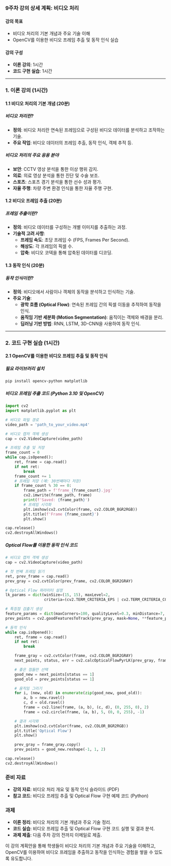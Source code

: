 ### 9주차 강의 상세 계획: 비디오 처리

#### 강의 목표
- 비디오 처리의 기본 개념과 주요 기술 이해
- OpenCV를 이용한 비디오 프레임 추출 및 동작 인식 실습

#### 강의 구성
- **이론 강의**: 1시간
- **코드 구현 실습**: 1시간

---

### 1. 이론 강의 (1시간)

#### 1.1 비디오 처리의 기본 개념 (20분)

##### 비디오 처리란?
- **정의**: 비디오 처리란 연속된 프레임으로 구성된 비디오 데이터를 분석하고 조작하는 기술.
- **주요 작업**: 비디오 데이터의 프레임 추출, 동작 인식, 객체 추적 등.

##### 비디오 처리의 주요 응용 분야
- **보안**: CCTV 영상 분석을 통한 이상 행위 감지.
- **의료**: 의료 영상 분석을 통한 진단 및 수술 보조.
- **스포츠**: 스포츠 경기 분석을 통한 선수 성과 평가.
- **자율 주행**: 차량 주변 환경 인식을 통한 자율 주행 구현.

#### 1.2 비디오 프레임 추출 (20분)

##### 프레임 추출이란?
- **정의**: 비디오 데이터를 구성하는 개별 이미지를 추출하는 과정.
- **기술적 고려 사항**:
  - **프레임 속도**: 초당 프레임 수 (FPS, Frames Per Second).
  - **해상도**: 각 프레임의 픽셀 수.
  - **압축**: 비디오 코덱을 통해 압축된 데이터를 디코딩.

#### 1.3 동작 인식 (20분)

##### 동작 인식이란?
- **정의**: 비디오에서 사람이나 객체의 동작을 분석하고 인식하는 기술.
- **주요 기술**:
  - **광학 흐름 (Optical Flow)**: 연속된 프레임 간의 픽셀 이동을 추적하여 동작을 인식.
  - **움직임 기반 세분화 (Motion Segmentation)**: 움직이는 객체와 배경을 분리.
  - **딥러닝 기반 방법**: RNN, LSTM, 3D-CNN을 사용하여 동작 인식.

---

### 2. 코드 구현 실습 (1시간)

#### 2.1 OpenCV를 이용한 비디오 프레임 추출 및 동작 인식

##### 필요 라이브러리 설치
```bash
pip install opencv-python matplotlib
```

##### 비디오 프레임 추출 코드 (Python 3.10 및 OpenCV)
```python
import cv2
import matplotlib.pyplot as plt

# 비디오 파일 경로
video_path = 'path_to_your_video.mp4'

# 비디오 캡처 객체 생성
cap = cv2.VideoCapture(video_path)

# 프레임 추출 및 저장
frame_count = 0
while cap.isOpened():
    ret, frame = cap.read()
    if not ret:
        break
    frame_count += 1
    # 프레임 저장 (예: 30번째마다 저장)
    if frame_count % 30 == 0:
        frame_path = f'frame_{frame_count}.jpg'
        cv2.imwrite(frame_path, frame)
        print(f'Saved: {frame_path}')
        # 프레임 시각화
        plt.imshow(cv2.cvtColor(frame, cv2.COLOR_BGR2RGB))
        plt.title(f'Frame {frame_count}')
        plt.show()

cap.release()
cv2.destroyAllWindows()
```

##### Optical Flow를 이용한 동작 인식 코드
```python
# 비디오 캡처 객체 생성
cap = cv2.VideoCapture(video_path)

# 첫 번째 프레임 읽기
ret, prev_frame = cap.read()
prev_gray = cv2.cvtColor(prev_frame, cv2.COLOR_BGR2GRAY)

# Optical Flow 파라미터 설정
lk_params = dict(winSize=(15, 15), maxLevel=2,
                 criteria=(cv2.TERM_CRITERIA_EPS | cv2.TERM_CRITERIA_COUNT, 10, 0.03))

# 특징점 검출기 생성
feature_params = dict(maxCorners=100, qualityLevel=0.3, minDistance=7, blockSize=7)
prev_points = cv2.goodFeaturesToTrack(prev_gray, mask=None, **feature_params)

# 동작 인식
while cap.isOpened():
    ret, frame = cap.read()
    if not ret:
        break

    frame_gray = cv2.cvtColor(frame, cv2.COLOR_BGR2GRAY)
    next_points, status, err = cv2.calcOpticalFlowPyrLK(prev_gray, frame_gray, prev_points, None, **lk_params)

    # 좋은 점들만 선택
    good_new = next_points[status == 1]
    good_old = prev_points[status == 1]

    # 움직임 그리기
    for i, (new, old) in enumerate(zip(good_new, good_old)):
        a, b = new.ravel()
        c, d = old.ravel()
        frame = cv2.line(frame, (a, b), (c, d), (0, 255, 0), 2)
        frame = cv2.circle(frame, (a, b), 5, (0, 0, 255), -1)

    # 결과 시각화
    plt.imshow(cv2.cvtColor(frame, cv2.COLOR_BGR2RGB))
    plt.title('Optical Flow')
    plt.show()

    prev_gray = frame_gray.copy()
    prev_points = good_new.reshape(-1, 1, 2)

cap.release()
cv2.destroyAllWindows()
```

### 준비 자료
- **강의 자료**: 비디오 처리 개요 및 동작 인식 슬라이드 (PDF)
- **참고 코드**: 비디오 프레임 추출 및 Optical Flow 구현 예제 코드 (Python)

### 과제
- **이론 정리**: 비디오 처리의 기본 개념과 주요 기술 정리.
- **코드 실습**: 비디오 프레임 추출 및 Optical Flow 구현 코드 실행 및 결과 분석.
- **과제 제출**: 다음 주차 강의 전까지 이메일로 제출.

이 강의 계획안을 통해 학생들이 비디오 처리의 기본 개념과 주요 기술을 이해하고, OpenCV를 이용하여 비디오 프레임을 추출하고 동작을 인식하는 경험을 쌓을 수 있도록 유도합니다.